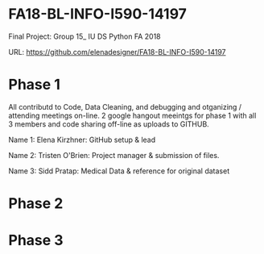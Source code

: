 # FA18-BL-INFO-I590-14197
Final Project: 
Group 15_ IU DS Python FA 2018

URL: https://github.com/elenadesigner/FA18-BL-INFO-I590-14197

# Phase 1

All contributd to Code, Data Cleaning, and debugging and otganizing / attending meetings on-line. 
2 google hangout meeintgs for phase 1 with all 3 members and code sharing off-line as uploads to GITHUB.

Name 1: Elena Kirzhner: GitHub setup & lead

Name 2: Tristen O'Brien: Project manager & submission of files. 

Name 3: Sidd Pratap: Medical Data & reference for original dataset

# Phase 2

# Phase 3
